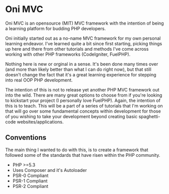 Oni MVC
=======

Oni MVC is an opensource (MIT) MVC framework with the intention of being a learning platform for budding PHP developers.

Oni initially started out as a no-name MVC framework for my own personal learning endeavor. I've learned quite a bit since first starting, picking things up here and there from other tutorials and methods I've come across working with other PHP frameworks (CodeIgniter, FuelPHP).

Nothing here is new or orginal in a sense. It's been done many times over (and more than likely better than what I can do right now), but that still doesn't change the fact that it's a great learning experience for stepping into real OOP PHP development.

The intention of this is not to release yet another PHP MVC framework out into the wild. There are many great options to choose from if you're looking to kickstart your project (I personally love FuelPHP). Again, the intention of this is to teach. This will be a part of a series of tutorials that I'm working on that will go over some fundamental concepts within development for those of you wishing to take your development beyond creating basic spaghetti-code websites/applications.

Conventions
-----------
The main thing I wanted to do with this, is to create a framework that followed some of the standards that have risen within the PHP community.

* PHP >=5.3
* Uses Composer and it's Autoloader
* PSR-0 Compliant
* PSR-1 Compliant
* PSR-2 Compliant